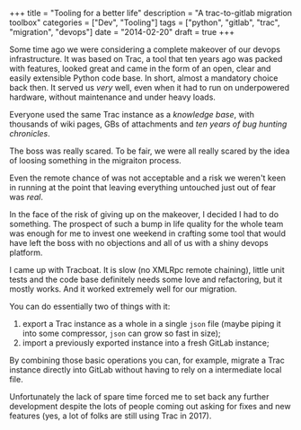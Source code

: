 +++
title = "Tooling for a better life"
description = "A trac-to-gitlab migration toolbox"
categories = ["Dev", "Tooling"]
tags = ["python", "gitlab", "trac", "migration", "devops"]
date = "2014-02-20"
draft = true
+++

Some time ago we were considering a complete makeover of our devops infrastructure. It
was based on Trac, a tool that ten years ago was packed with features, looked great and
came in the form of an open, clear and easily extensible Python code base. In short,
almost a mandatory choice back then. It served us *very* well, even when it had to run on
underpowered hardware, without maintenance and under heavy loads.

Everyone used the same Trac instance as a *knowledge base*, with thousands
of wiki pages, GBs of attachments and *ten years of bug hunting chronicles*.


The boss was really scared. To be fair, we were all really scared by the idea of loosing
something in the migraiton process.

Even the remote chance of was not acceptable and a risk we weren't keen in running at the
point that leaving everything untouched just out of fear was *real*.

In the face of the risk of giving up on the makeover, I decided I had to do something.
The prospect of such a bump in life quality for the whole team was enough for me to
invest one weekend in crafting some tool that would have left the boss with no objections
and all of us with a shiny devops platform.

I came up with Tracboat. It is slow (no XMLRpc remote chaining), little unit tests and
the code base definitely needs some love and refactoring, but it mostly works. And it
worked extremely well for our migration.

You can do essentially two of things with it:

1. export a Trac instance as a whole in a single `json` file (maybe piping it into some
   compressor, `json` can grow so fast in size);
2. import a previously exported instance into a fresh GitLab instance;

By combining those basic operations you can, for example, migrate a Trac instance
directly into GitLab without having to rely on a intermediate local file.

Unfortunately the lack of spare time forced me to set back any further development
despite the lots of people coming out asking for fixes and new features (yes, a lot of
folks are still using Trac in 2017).
